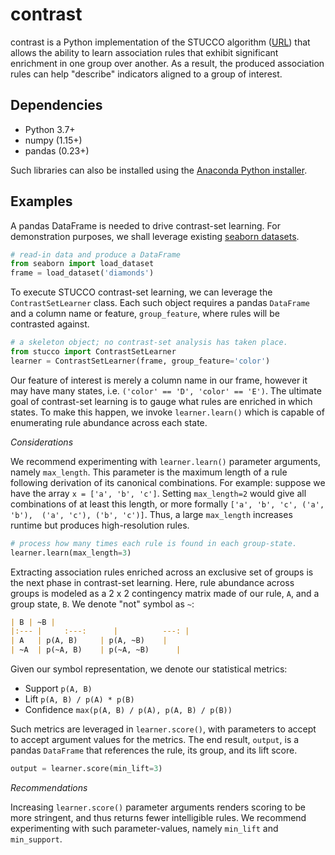 contrast
========

contrast is a Python implementation of the STUCCO algorithm ([URL][1]) that 
allows the ability to learn association rules that exhibit significant 
enrichment in one group over another. As a result, the produced association 
rules can help "describe" indicators aligned to a group of interest.

Dependencies
------------
- Python 3.7+
- numpy (1.15+)
- pandas (0.23+)

Such libraries can also be installed using the [Anaconda Python installer][2]. 

Examples
--------

A pandas DataFrame is needed to drive contrast-set learning. For demonstration
purposes, we shall leverage existing [seaborn datasets][3].

```python
# read-in data and produce a DataFrame
from seaborn import load_dataset
frame = load_dataset('diamonds')
```

To execute STUCCO contrast-set learning, we can leverage
the `ContrastSetLearner` class. Each such object requires a pandas `DataFrame` 
and a column name or feature, `group_feature`, where rules will be contrasted against.

```python
# a skeleton object; no contrast-set analysis has taken place.
from stucco import ContrastSetLearner
learner = ContrastSetLearner(frame, group_feature='color')
```

Our feature of interest is merely a column name in our frame, however it
may have many states, i.e. `('color' == 'D', 'color' == 'E')`. The ultimate
goal of contrast-set learning is to gauge what rules are enriched in which 
states. To make this happen, we invoke `learner.learn()` which is capable
of enumerating rule abundance across each state. 

*Considerations*

We recommend experimenting with `learner.learn()` parameter arguments, namely
`max_length`. This parameter is the maximum length of a rule
following derivation of its canonical combinations. For example: suppose we 
have the array `x = ['a', 'b', 'c']`. Setting `max_length=2` would give all
combinations of at least this length, or more formally `['a', 'b', 'c', ('a', 'b'), 
('a', 'c'), ('b', 'c')]`. Thus, a large `max_length` increases runtime but 
produces high-resolution rules. 


```python
# process how many times each rule is found in each group-state.
learner.learn(max_length=3)
```

Extracting association rules enriched across an exclusive set of groups
is the next phase in contrast-set learning. Here, rule abundance across groups
is modeled as a 2 x 2 contingency matrix made of our rule, `A`, and a group 
state, `B`. We denote "not" symbol as `~`:

```markdown
| B | ~B |
|:--- |     :---:      |          ---: |
| A   | p(A, B)     | p(A, ~B)    |
| ~A  | p(~A, B)    | p(~A, ~B)      |
```


Given our symbol representation, we denote our statistical metrics:
* Support `p(A, B)`
* Lift `p(A, B) / p(A) * p(B)`
* Confidence `max(p(A, B) / p(A), p(A, B) / p(B))`

Such metrics are leveraged in `learner.score()`, with parameters to accept
to accept argument values for the metrics. The end result, `output`, is a
pandas `DataFrame` that references the rule, its group, and its lift score.

```python
output = learner.score(min_lift=3)
```

*Recommendations*

Increasing `learner.score()` parameter arguments renders scoring to be more
stringent, and thus returns fewer intelligible rules. We recommend 
experimenting with such parameter-values, namely `min_lift` and `min_support`.

[1]: https://www.ics.uci.edu/~pazzani/Publications/stucco.pdf
[2]: https://www.anaconda.com/download/
[3]: https://github.com/mwaskom/seaborn-data